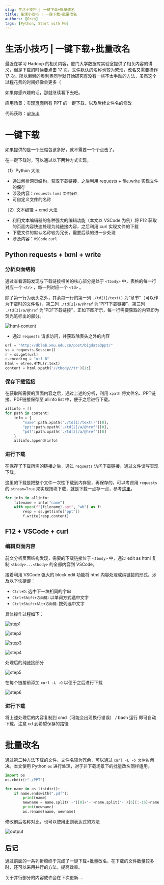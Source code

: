 ```yaml
---
slug: 生活小技巧 | 一键下载+批量改名
title: 生活小技巧 | 一键下载+批量改名
authors: [Oreo]
tags: [Python, Start with Me]
---
```


# 生活小技巧 | 一键下载+批量改名

最近在学习 Hadoop 的相关内容，厦门大学数据库实验室提供了相关内容的讲义，但是下载的时候要点击 17 次，文件默认的名称也较为繁琐，改名又需要操作 17 次。所以懒懒的奥利奥同学就开始研究有没有一些不太手动的方法，虽然这个过程花费的时间好像会更多（

如果你感兴趣的话，那就继续看下去吧。

应用场景：实现[页面]( [http://dblab.xmu.edu.cn/post/bigdata3ppt/](http://dblab.xmu.edu.cn/post/bigdata3ppt/) )所有 PPT 的一键下载，以及后续文件名的修改

代码获取：[github](https://github.com/Oreoxmt/Start-with-Me/tree/master/file-process)

# 一键下载

如果提供的是一个压缩包该多好，就不需要一个个点击了。

在一键下载时，可以通过以下两种方式实现。

（1）Python 大法

- 通过解析网页结构，获取下载链接，之后利用 requests + file.write 实现文件的保存
- 涉及内容：`requests` `lxml` `文件操作`
- 可自定义文件的名称

（2）文本编辑 + cmd 大法

- 利用文本编辑器的各种强大的编辑功能（本文以 VSCode 为例）将 F12 获取的页面内容快速处理为纯链接内容，之后利用 curl 实现文件的下载
- 下载文件的默认名称较为冗长，需要后续的进一步处理
- 涉及内容：`VSCode` `curl`

## Python requests + lxml + write

### 分析页面结构

通过查看源码发现与下载链接相关的核心部分是处于 `<tbody>` 中，表格的每一行对应一个 `<tr>` ，每一列对应一个 `<td>` 。

除了第一行为表头之外，其余每一行的第一列 `./td[1]/text()` 为“章节”（可以作为下载时的文件名），第二列 `./td[2]/a/@href` 为“PPT下载链接”，第三列 `./td[3]/a/@href` 为“PDF下载链接”，正如下图所示，每一行需要获取的内容即为荧光笔标出的部分。

![html-content](./html-content.png)

- 通过 `requests` 请求访问，并获取除表头之外的内容

```python
url = "http://dblab.xmu.edu.cn/post/bigdata3ppt/"
ss = requests.Session()
r = ss.get(url)
r.encoding = "utf-8"
html = etree.HTML(r.text)
content = html.xpath('//tbody//tr')[1:]
```

### 保存下载链接

在获取所需要的页面内容之后，通过上述的分析，利用 `xpath` 将文件名、PPT链接、PDF链接保存至 allinfo list 中，便于之后进行下载。

```python
allinfo = []
for path in content:
    info = {
        "name":path.xpath('./td[1]/text()')[0],
        "ppt":path.xpath('./td[2]/a/@href')[0],
        "pdf":path.xpath('./td[3]/a/@href')[0]
    }
    allinfo.append(info)
```

### 进行下载

在保存了下载所需的链接之后，通过 `requests` 访问下载链接，通过文件读写实现下载。

这里的下载是把整个文件一次性下载到内存里，再保存的，可以考虑用 `requests` 的 `stream=True` 来实现按块下载，就是下载一点存一点，参考[这里]([https://requests.readthedocs.io/en/master/user/advanced/#body-content-workflow](https://requests.readthedocs.io/en/master/user/advanced/#body-content-workflow))。

```python
for info in allinfo:
    filename = info["name"]
    with open(f"{filename}.ppt", "wb") as f:
        resp = ss.get(info["ppt"])
        f.write(resp.content)
```

## F12 + VSCode + curl

### 编辑页面内容

前文分析页面结构发现，需要的下载链接位于 `<tbody>` 中，通过 edit as html 复制 `<tbody>...<tbody>` 的全部内容到 VSCode。

接着利用 VSCode 强大的 block edit 功能将 html 内容处理成纯链接的形式，涉及以下快捷键：

- `Ctrl+D`: 选中下一块相同的字串
- `Ctrl+Shift+方向键`: 以单词方式选中文字
- `Ctrl+Shift+Alt+方向键`: 按列选中文字

具体操作过程如下：

![step1](./step1.png)

![step2](./step2.png)

![step3](./step3.png)

![step4](./step4.png)

处理后的纯链接部分

![step5](./step5.png)

在每个链接前添加 `curl -L -O` 以便于之后进行下载

![step6](./step6.png)

### 进行下载

将上述处理后的内容复制到 cmd（可能会出现换行错误） / bash 运行 即可自动下载，注意 cd 到希望保存的路径

# 批量改名

通过第二种方法下载的文件，文件名较为冗余，可以通过 `curl -L -o 文件名` 解决。本文使用 Python `os` 进行处理，对于非下载场景下的批量改名同样适用。

```python
import os
os.chdir(r"./PPT")

for name in os.listdir():
    if name.endswith(".pdf"):
        print(name)
        newname = name.split('-')[0]+'-'+name.split('-')[5][:-16]+name.split('-')[5][-4:]
        print(newname)
        os.rename(name, newname)
```

修改前后名称对比，也可以使用正则表达式的方法

![output](./output.png)

## 后记

通过前面的一系列折腾终于完成了一键下载+批量改名，在下载的文件数量较多时，还可以采用并行的方法，提高效率。

关于并行部分的内容或许会在下次更新....